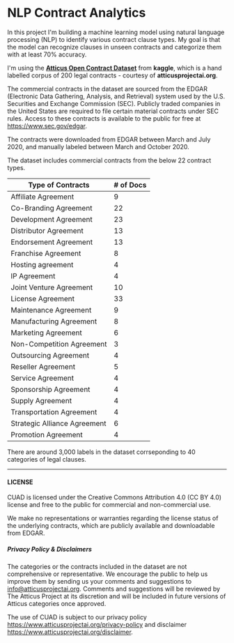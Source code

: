 # NLP Contract Analytics
In this project I'm building a machine learning model using natural language processing (NLP) to identify various contract clause types. My goal is that the model can recognize clauses in unseen contracts and categorize them with at least 70% accuracy.



I'm using the [**Atticus Open Contract Dataset**](https://www.kaggle.com/konradb/atticus-open-contract-dataset-aok-beta) from **kaggle**, which is a hand labelled corpus of 200 legal contracts - courtesy of **atticusprojectai.org**. 

The commercial contracts in the dataset are  sourced from the EDGAR (Electronic Data Gathering, Analysis, and Retrieval) system used by the U.S. Securities and Exchange Commission (SEC). Publicly traded companies in the United States are required to file certain material contracts under SEC rules. Access to these contracts is available to the public for free at https://www.sec.gov/edgar.

The contracts were downloaded from EDGAR between March and July 2020, and manually labeled between March and October 2020.

[^1]: source: Datasheet for Atticus Open Contract Dataset (AOK) (beta).pdf



The dataset includes commercial contracts from the below 22 contract types.

| Type of Contracts            | # of Docs |
| ---------------------------- | --------- |
| Affiliate Agreement          | 9         |
| Co-Branding Agreement        | 22        |
| Development Agreement        | 23        |
| Distributor Agreement        | 13        |
| Endorsement Agreement        | 13        |
| Franchise Agreement          | 8         |
| Hosting agreement            | 4         |
| IP Agreement                 | 4         |
| Joint Venture Agreement      | 10        |
| License Agreement            | 33        |
| Maintenance Agreement        | 9         |
| Manufacturing Agreement      | 8         |
| Marketing Agreement          | 6         |
| Non-Competition Agreement    | 3         |
| Outsourcing Agreement        | 4         |
| Reseller Agreement           | 5         |
| Service Agreement            | 4         |
| Sponsorship Agreement        | 4         |
| Supply Agreement             | 4         |
| Transportation Agreement     | 4         |
| Strategic Alliance Agreement | 6         |
| Promotion Agreement          | 4         |



There are around 3,000 labels in the dataset corrseponding to 40 categories of legal clauses.















------



#### LICENSE

CUAD is licensed under the Creative Commons Attribution 4.0 (CC BY 4.0) license and free to the public for commercial and non-commercial use.

We make no representations or warranties regarding the license status of the underlying contracts, which are publicly available and downloadable from EDGAR.



##### Privacy Policy & Disclaimers

The categories or the contracts included in the dataset are not comprehensive or representative. We encourage the public to help us improve them by sending us your comments and suggestions to info@atticusprojectai.org. Comments and suggestions will be reviewed by The Atticus Project at its discretion and will be included in future versions of Atticus categories once approved.

The use of CUAD is subject to our privacy policy https://www.atticusprojectai.org/privacy-policy and disclaimer https://www.atticusprojectai.org/disclaimer.

